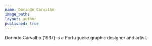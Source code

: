```yaml
---
name: Dorindo Carvalho
image_path:
layout: author
published: true
---
```

Dorindo Carvalho (1937) is a Portuguese graphic designer and artist.
